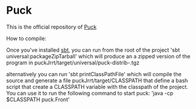# Puck

This is the official repository of <a href="http://puck.lip6.fr">Puck</a>

How to compile:

Once you've installed <a href="http://www.scala-sbt.org/">sbt</a>,
you can run from the root of the project 'sbt universal:packageZipTarball'
which will produce an a zipped version of the program in puckJrrt/target/universal/puck-distrib-<current-time>.tgz

alternatively you can run 'sbt printClassPathFile' which will compile the source and generate a file
puckJrrt/target/CLASSPATH that define a bash script that create a CLASSPATH variable with the classpath of the project.
You can use it to run the following command to start puck:   'java -cp $CLASSPATH puck.Front'
